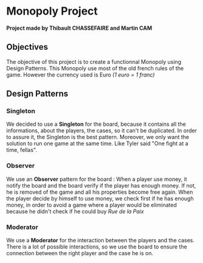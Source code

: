 ﻿# Monopoly Project
 **Project made by Thibault CHASSEFAIRE and Martin CAM**
 ## Objectives
 
The objective of this project is to create a functionnal Monopoly using Design Patterns.
This Monopoly use most of the old french rules of the game. However the currency used is Euro *(1 euro = 1 franc)*

## Design Patterns
### Singleton

We decided to use a **Singleton** for the board, because it contains all the informations, about the players, the cases, so it can't be duplicated. In order to assure it, the Singleton is the best pattern. Moreover, we only want the solution to run one game at the same time. Like Tyler said "One fight at a time, fellas".

### Observer

We use an **Observer** pattern for the board : When a player use money, it notify the board and the board verify if the player has enough money. If not, he is removed of the game and all his properties become free again.
When the player decide by himself to use money, we check first if he has enough money, in order to avoid a game where a player would be eliminated because he didn't check if he could buy *Rue de la Paix*

### Moderator

We use a **Moderator** for the interaction between the players and the cases. There is a lot of possible interactions, so we use the board to ensure the connection between the right player and the case he is on. 
